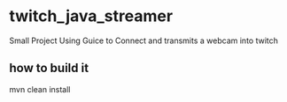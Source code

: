 # twitch_java_streamer
Small Project Using Guice to Connect and transmits a webcam into twitch

## how to build it

mvn clean install
